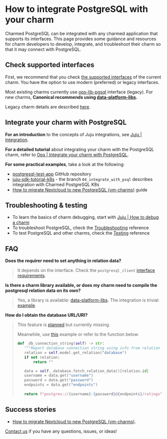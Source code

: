 # How to integrate PostgreSQL with your charm

Charmed PostgreSQL can be integrated with any charmed application that supports its interfaces. This page provides some guidance and resources for charm developers to develop, integrate, and troubleshoot their charm so that it may connect with PostgreSQL.

## Check supported interfaces

First, we recommend that you check [the supported interfaces](/explanation/interfaces-and-endpoints) of the current charm. You have the option to use modern (preferred) or legacy interfaces. 

Most existing charms currently use [ops-lib-pgsql](https://github.com/canonical/ops-lib-pgsql) interface (legacy). For new charms, **Canonical recommends using [data-platform-libs](https://github.com/canonical/data-platform-libs).**

Legacy charm details are described [here](/explanation/legacy-charm).

## Integrate your charm with PostgreSQL

**For an introduction** to the concepts of Juju integrations, see [Juju | Integration](https://documentation.ubuntu.com/juju/3.6/reference/relation/).

**For a detailed tutorial** about integrating your charm with the PostgreSQL charm, refer to [Ops | Integrate your charm with PostgreSQL](https://juju.is/docs/sdk/integrate-your-charm-with-postgresql). 

**For some practical examples**, take a look at the following:
* [postgresql-test-app](https://github.com/canonical/postgresql-test-app) GitHub repository
* [juju-sdk-tutorial-k8s](https://github.com/canonical/juju-sdk-tutorial-k8s/tree/04_integrate_with_psql) - the branch `04_integrate_with_psql` describes integration with Charmed PostgreSQL K8s 
* [How to migrate Nextcloud to new PostgreSQL (vm-charms)](https://discourse.charmhub.io/t/nextcloud-postgresql-how-to-migrate-nextcloud-to-new-postgresql-vm-charms/10969) guide

## Troubleshooting & testing

* To learn the basics of charm debugging, start with [Juju | How to debug a charm](https://juju.is/docs/sdk/debug-a-charm)
* To troubleshoot PostgreSQL, check the [Troubleshooting](/reference/troubleshooting/index) reference
* To test PostgreSQL and other charms, check the [Testing](/reference/software-testing) reference

## FAQ
**Does the requirer need to set anything in relation data?**
>It depends on the interface. Check the `postgresql_client` [interface requirements](https://github.com/canonical/charm-relation-interfaces/blob/main/interfaces/postgresql_client/v0/README.md).

**Is there a charm library available, or does my charm need to compile the postgresql relation data on its own?**
>Yes, a library is available: [data-platform-libs](https://github.com/canonical/data-platform-libs). The integration is trivial: [example](https://github.com/nextcloud-charmers/nextcloud-charms/pull/78).

**How do I obtain the database URL/URI?**
>This feature is [planned](https://warthogs.atlassian.net/browse/DPE-2278) but currently missing.
>
>Meanwhile, use [this](https://github.com/nextcloud-charmers/nextcloud-charms/blob/91f9eebb4d40eaaff9c2f7513f66980df75c2a3b/operator-nextcloud/src/charm.py#L610-L631) example or refer to the function below.
>
>```python
>def _db_connection_string(self) -> str:
>    """Report database connection string using info from relation databag."""
>    relation = self.model.get_relation("database")
>    if not relation:
>        return ""
>
>    data = self._database.fetch_relation_data()[relation.id]
>    username = data.get("username")
>    password = data.get("password")
>    endpoints = data.get("endpoints")
>    
>    return f"postgres://{username}:{password}@{endpoints}/ratings"
> ```


## Success stories

* [How to migrate Nextcloud to new PostgreSQL (vm-charms)](https://discourse.charmhub.io/t/nextcloud-postgresql-how-to-migrate-nextcloud-to-new-postgresql-vm-charms/10969).

[Contact us](/reference/contacts) if you have any questions, issues, or ideas!

